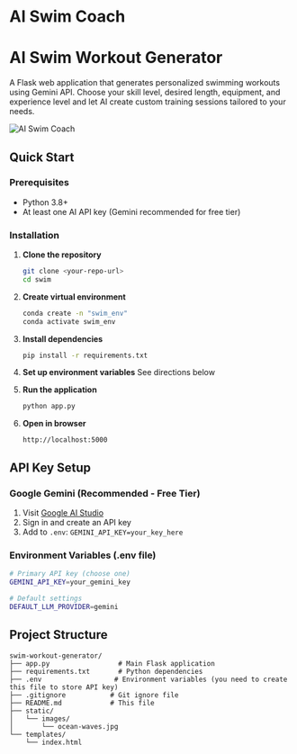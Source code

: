 # AI Swim Coach
# AI Swim Workout Generator

A Flask web application that generates personalized swimming workouts using Gemini API. Choose your skill level, desired length, equipment, and experience level and let AI create custom training sessions tailored to your needs.

![AI Swim Coach](static/images/ocean-waves.jpg)

## Quick Start

### Prerequisites

- Python 3.8+
- At least one AI API key (Gemini recommended for free tier)

### Installation

1. **Clone the repository**
   ```bash
   git clone <your-repo-url>
   cd swim
   ```

2. **Create virtual environment**
   ```bash
   conda create -n "swim_env"
   conda activate swim_env
   ```

3. **Install dependencies**
   ```bash
   pip install -r requirements.txt
   ```

4. **Set up environment variables**
  See directions below

6. **Run the application**
   ```bash
   python app.py
   ```

7. **Open in browser**
   ```
   http://localhost:5000
   ```

## API Key Setup

### Google Gemini (Recommended - Free Tier)
1. Visit [Google AI Studio](https://makersuite.google.com/app/apikey)
2. Sign in and create an API key
3. Add to `.env`: `GEMINI_API_KEY=your_key_here`

### Environment Variables (.env file)
```bash
# Primary API key (choose one)
GEMINI_API_KEY=your_gemini_key

# Default settings
DEFAULT_LLM_PROVIDER=gemini
```

## Project Structure

```
swim-workout-generator/
├── app.py                 # Main Flask application
├── requirements.txt       # Python dependencies
├── .env                  # Environment variables (you need to create this file to store API key)
├── .gitignore           # Git ignore file
├── README.md            # This file
├── static/
│   └── images/
│       └── ocean-waves.jpg 
└── templates/
    └── index.html       
```
